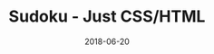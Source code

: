 ---
title: 'Sudoku - Just CSS/HTML'
description: 'Complete a sudoku puzzle without Javascript or server-side interaction.'
gametype: 'medium'
gameid: 85
date: 2018-06-20
tags: []
draft: false
type: 'games'
num19: [{'idx':1,'arr1':[1,2,3,4,5,6,7,8,9],'arr2':[1,2,3,4,5,6,7,8,9]},{'idx':2,'arr1':[1,2,3,4,5,6,7,8,9],'arr2':[1,2,3,4,5,6,7,8,9]},{'idx':3,'arr1':[1,2,3,4,5,6,7,8,9],'arr2':[1,2,3,4,5,6,7,8,9]},{'idx':4,'arr1':[1,2,3,4,5,6,7,8,9],'arr2':[1,2,3,4,5,6,7,8,9]},{'idx':5,'arr1':[1,2,3,4,5,6,7,8,9],'arr2':[1,2,3,4,5,6,7,8,9]},{'idx':6,'arr1':[1,2,3,4,5,6,7,8,9],'arr2':[1,2,3,4,5,6,7,8,9]},{'idx':7,'arr1':[1,2,3,4,5,6,7,8,9],'arr2':[1,2,3,4,5,6,7,8,9]},{'idx':8,'arr1':[1,2,3,4,5,6,7,8,9],'arr2':[1,2,3,4,5,6,7,8,9]},{'idx':9,'arr1':[1,2,3,4,5,6,7,8,9],'arr2':[1,2,3,4,5,6,7,8,9]}]
puzzle: [[0, 0, 0, 9, 0, 5, 0, 0, 0], [0, 0, 9, 8, 2, 3, 7, 0, 0], [0, 0, 0, 0, 6, 0, 0, 0, 0], [0, 0, 7, 0, 0, 0, 5, 0, 0], [5, 0, 2, 0, 4, 0, 1, 0, 9], [0, 6, 0, 0, 0, 0, 0, 3, 0], [3, 0, 0, 0, 0, 0, 0, 0, 4], [0, 2, 0, 1, 3, 8, 0, 7, 0], [0, 0, 8, 0, 7, 0, 6, 0, 0]]
layout: 'sudokucssstatic'
---